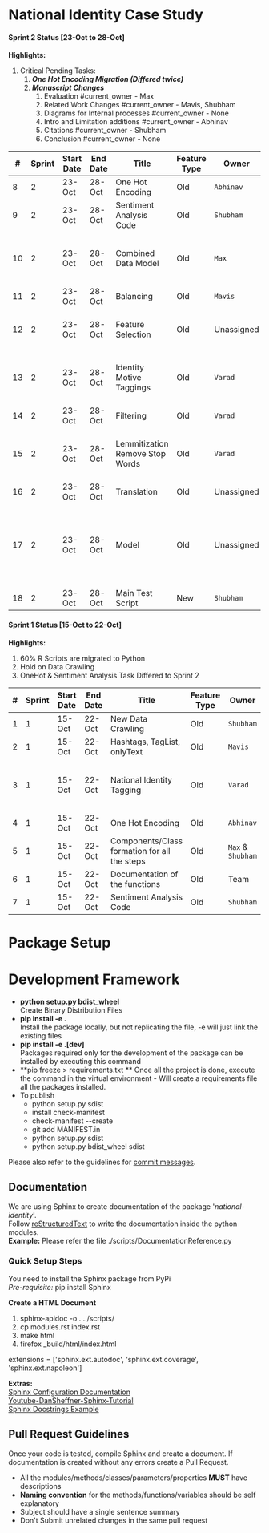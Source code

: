 # National Identity Case Study


#### Sprint 2 Status [23-Oct to 28-Oct]

**Highlights:**
1. Critical Pending Tasks: 
	1. ***One Hot Encoding Migration (Differed twice)***
    2. ***Manuscript Changes***
		1. Evaluation  #current_owner - Max
		2. Related Work Changes  #current_owner - Mavis, Shubham
		3. Diagrams for Internal processes #current_owner - None
		4. Intro and Limitation additions #current_owner - Abhinav
		5. Citations #current_owner - Shubham
		6. Conclusion #current_owner - None

#|Sprint|Start Date|End Date|Title|Feature Type|Owner|Status|Continues|Comments|
| --- | --- | --- | --- | --- | --- | --- | --- | --- | --- | 
8|2|23-Oct|28-Oct|One Hot Encoding|Old|`Abhinav`|`Differ`|2|To be migrated|
9|2|23-Oct|28-Oct|Sentiment Analysis Code|Old|`Shubham`|`Done`|0|To be migrated|
10|2|23-Oct|28-Oct|Combined Data Model |Old|`Max`|`Differ`|1|Combining all the columns into a datamodel, renaming columns to bind|
11|2|23-Oct|28-Oct|Balancing|Old|`Mavis`|`Differ`|1|Converted to OOPs|
12|2|23-Oct|28-Oct|Feature Selection|Old|Unassigned|`Differ`|0|Converted to OOPs, Find optimal Evaluation metric(framework)|
13|2|23-Oct|28-Oct|Identity Motive Taggings|Old|`Varad`|`Done`|0|Move code to tagging, convert to oops, move the lemmtization code to cleaning, etc|
14|2|23-Oct|28-Oct|Filtering |Old|`Varad`|`Done`|0|Convert to OOPs, create a new class|
15|2|23-Oct|28-Oct|Lemmitization Remove Stop Words|Old|`Varad`|`Done`|0|Move code to cleaning, convert to oops, move the lemmtization code to cleaning, etc|
16|2|23-Oct|28-Oct|Translation |Old|Unassigned|`Differ`|0|Convert to OOPs, create a new class|
17|2|23-Oct|28-Oct|Model|Old|Unassigned|`Differ`|0|Move all models into one class, change the code for reusability, similar codes break into `Differ`ent functions|
18|2|23-Oct|28-Oct|Main Test Script|New|`Shubham`|`Differ`|1||


#### Sprint 1 Status [15-Oct to 22-Oct]

**Highlights:**
1. 60% R Scripts are migrated to Python
2. Hold on Data Crawling
3. OneHot & Sentiment Analysis Task Differed to Sprint 2 

|#|Sprint|Start Date|End Date|Title|Feature Type|Owner|Status|Continued|Comments
| --- | --- | --- | --- | --- | --- | --- | --- | --- | --- | 
|1|1|15-Oct|22-Oct|New Data Crawling|Old|`Shubham`|`On Hold`|0|Instagram
|2|1|15-Oct|22-Oct|Hashtags, TagList, onlyText|Old|`Mavis`|`Done`|0|To be migrated
|3|1|15-Oct|22-Oct|National Identity Tagging |Old|`Varad`|`Done`|0|Find country names in different languages
|4|1|15-Oct|22-Oct|One Hot Encoding|Old|`Abhinav`|`Differ`|1|To be migrated
|5|1|15-Oct|22-Oct|Components/Class formation for all the steps|Old|`Max` & `Shubham`|`Done`|0|OOP
|6|1|15-Oct|22-Oct|Documentation of the functions|Old|Team|`Done`|0|Need to be added
|7|1|15-Oct|22-Oct|Sentiment Analysis Code|Old|`Shubham`|`Differ`|1|To be migrated


# Package Setup

# Development Framework


* **python setup.py bdist_wheel**   
Create Binary Distribution Files   
* **pip install -e .**  
Install the package locally, but not replicating the file, -e will just link the existing files 
* **pip install -e .[dev]**    
Packages required only for the development of the package can be installed by executing this command
* **pip freeze > requirements.txt ** 
Once all the project is done, execute the command in the virtual environment - Will create a requirements file all the
packages installed.  
* To publish
    * python setup.py sdist
    * install check-manifest
    * check-manifest --create
    * git add MANIFEST.in
    * python setup.py sdist
    * python setup.py bdist_wheel sdist

Please also refer to the guidelines for [commit messages](https://github.com/exercism/docs/blob/master/contributing/git-basics.md#commit-messages).
## Documentation
We are using Sphinx to create documentation of the package '*national-identity*'.   
Follow [reStructuredText](https://www.sphinx-doc.org/en/master/usage/restructuredtext/domains.html#the-python-domain) 
to write the documentation inside the python modules.   
**Example:** Please refer the file ./scripts/DocumentationReference.py

### Quick Setup Steps
You need to install the Sphinx package from PyPi    
*Pre-requisite:* pip install Sphinx

**Create a HTML Document**
1. sphinx-apidoc -o . ../scripts/
2. cp modules.rst index.rst 
3. make html
4. firefox _build/html/index.html 

extensions = ['sphinx.ext.autodoc', 'sphinx.ext.coverage', 'sphinx.ext.napoleon']

**Extras:**<br>
[Sphinx Configuration Documentation](https://www.sphinx-doc.org/en/master/usage/configuration.html)   
[Youtube-DanSheffner-Sphinx-Tutorial](https://www.youtube.com/watch?v=qrcj7sVuvUA&ab_channel=DanSheffner)     
[Sphinx Docstrings Example](https://thomas-cokelaer.info/tutorials/sphinx/docstring_python.html)
## Pull Request Guidelines
Once your code is tested, compile Sphinx and create a document. If documentation is created without any errors
create a Pull Request.
* All the modules/methods/classes/parameters/properties **MUST** have descriptions
* **Naming convention** for the methods/functions/variables should be self explanatory
* Subject should have a single sentence summary
* Don't Submit unrelated changes in the same pull request


